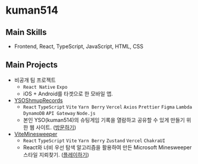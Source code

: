 # kuman514

## Main Skills
- Frontend, React, TypeScript, JavaScript, HTML, CSS

## Main Projects
- 비공개 팀 프로젝트
  - `React Native` `Expo`
  - iOS + Android를 타겟으로 한 모바일 앱.
- [YSOShmupRecords](https://github.com/kuman514/YSOShmupRecords)
  - `React` `TypeScript` `Vite` `Yarn Berry` `Vercel` `Axios` `Prettier` `Figma` `Lambda` `DynamoDB` `API Gateway` `Node.js`
  - 본인 YSO(kuman514)의 슈팅게임 기록을 열람하고 공유할 수 있게 만들기 위한 웹 사이트. ([방문하기](https://yso-shmup-records.vercel.app/))
- [ViteMinesweeper](https://github.com/kuman514/ViteMinesweeper)
  - `React` `TypeScript` `Vite` `Yarn Berry` `Zustand` `Vercel` `ChakraUI`
  - React와 너비 우선 탐색 알고리즘을 활용하여 만든 Microsoft Minesweeper 스타일 지뢰찾기. ([플레이하기](https://vite-minesweeper.vercel.app/))
